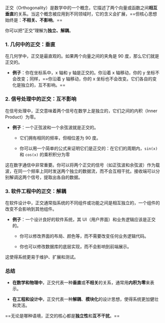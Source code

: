 正交（Orthogonality）是数学中的一个概念，它描述了两个向量或函数之间**相互垂直**的关系。当这个概念被应用到不同领域时，它的含义会扩展，==但核心思想始终是：**不相关、不影响**。==

你可以把“正交”理解为**独立、解耦**。

### 1. 几何中的正交：垂直

在几何学中，正交是最直观的。如果两个向量之间的夹角是 90 度，那么它们就是正交的。

- **例子**：你在坐标系中，x 轴和 y 轴是正交的。你沿着 x 轴移动，你的 y 坐标不会改变；同样，==你沿着 y 轴移动，你的 x 坐标也不会改变。它们各自的变化是独立的，互不影响。==

### 2. 信号处理中的正交：互不影响

在信号处理中，正交意味着两个信号在数学上是独立的，它们之间的内积（Inner Product）为零。

- **例子**：一个正弦波和一个余弦波就是正交的。
    
    - 它们拥有相同的频率，但相位差为 90 度。
        
    - 你可以用一个简单的公式来证明它们是正交的：在它们的周期内，`sin(x)` 和 `cos(x)` 的乘积积分为零

这在数字通信中非常重要。你可以将两个正交的信号（如正弦波和余弦波）作为载波，在同一个频率上同时发送两个独立的数据流，而不会互相干扰。接收端可以分别解调这两个信号，提取出各自的数据。

### 3. 软件工程中的正交：解耦

在软件设计中，正交通常指系统的不同组件或功能之间是相互独立的，一个组件的改变不会影响到其他组件。

- **例子**：一个设计良好的软件系统，其 UI（用户界面）和业务逻辑应该是正交的。
    
    - 你可以修改界面的布局、颜色等，而不需要改变任何业务逻辑代码。
        
    - 你也可以修改数据库的底层实现，而不会影响到前端展示。
        

这使得系统更易于维护、扩展和测试。

### 总结

- **在数学和物理中**，正交代表一种**垂直**或**不相关**的关系，通常用**内积为零**来表示。
    
- **在工程和设计中**，正交代表一种**解耦**、**模块化**的设计思想，使得系统更加健壮和灵活。
    

==无论是哪种语境，正交的核心都是**独立性**和**互不干扰**。==